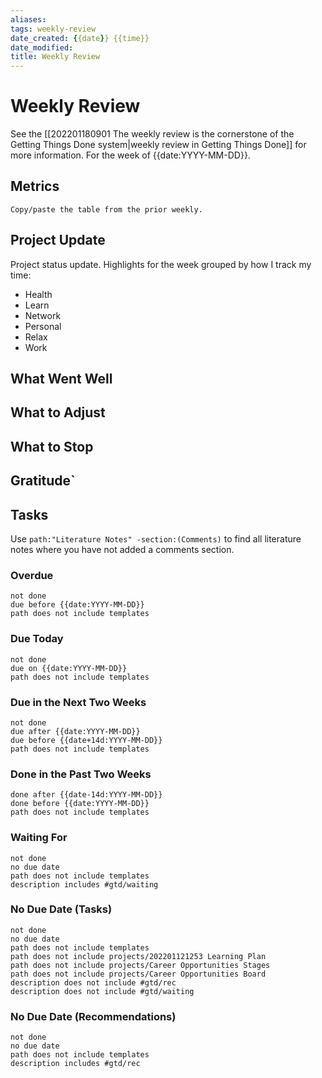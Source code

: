 ```yaml
---
aliases:
tags: weekly-review
date_created: {{date}} {{time}}
date_modified: 
title: Weekly Review
---
```


# Weekly Review

See the [[202201180901 The weekly review is the cornerstone of the Getting Things Done system|weekly review in Getting Things Done]] for more information. For the week of {{date:YYYY-MM-DD}}.

## Metrics

`Copy/paste the table from the prior weekly.`

## Project Update

Project status update. Highlights for the week grouped by how I track my time:
- Health
- Learn
- Network
- Personal
- Relax
- Work

## What Went Well

## What to Adjust

## What to Stop

## Gratitude`

## Tasks

Use `path:"Literature Notes" -section:(Comments)` to find all literature notes where you have not added a comments section.

### Overdue

```tasks
not done
due before {{date:YYYY-MM-DD}}
path does not include templates
```

### Due Today

```tasks
not done
due on {{date:YYYY-MM-DD}}
path does not include templates
```

### Due in the Next Two Weeks

```tasks
not done
due after {{date:YYYY-MM-DD}}
due before {{date+14d:YYYY-MM-DD}}
path does not include templates
```

### Done in the Past Two Weeks

```tasks
done after {{date-14d:YYYY-MM-DD}}
done before {{date:YYYY-MM-DD}}
path does not include templates
```

### Waiting For

```tasks
not done
no due date
path does not include templates
description includes #gtd/waiting  
```

### No Due Date (Tasks)

```tasks
not done
no due date
path does not include templates
path does not include projects/202201121253 Learning Plan
path does not include projects/Career Opportunities Stages
path does not include projects/Career Opportunities Board
description does not include #gtd/rec 
description does not include #gtd/waiting 
```

### No Due Date (Recommendations)

```tasks
not done
no due date
path does not include templates
description includes #gtd/rec 
```
